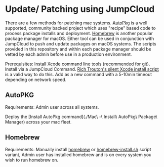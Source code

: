 # Update/ Patching using JumpCloud

There are a few methods for patching mac systems. [AutoPkg](https://github.com/autopkg/autopkg) is a well supported, community backed project which uses "recipe" based code to process package installs and deployment. [Homebrew](https://brew.sh/) is another popular package manager for macOS. Either tool can be used in conjunction with JumpCloud to push and update packages on macOS systems. The scripts provided in this repository and within each package manager should be vetted by each admin before use in a production environment.

Prerequisites: Install Xcode command line tools (recommended for git). Install via a JumpCloud Command. [Rich Trouton's silent Xcode install script](https://github.com/rtrouton/rtrouton_scripts/tree/master/rtrouton_scripts/install_xcode_command_line_tools) is a valid way to do this. Add as a new command with a 5-10min timeout depending on network speed.

## AutoPKG

Requirements: Admin user across all systems.

Deploy the [Install AutoPkg command](./Mac\ -\ Install\ AutoPkg\ Package\ Manager) across your mac fleet.  


## Homebrew

Requirements: Manually install [homebrew](https://brew.sh/) or [homebrew-install.sh](./homebrew-install.sh) script variant, Admin user has installed homebrew and is on every system you wish to run homebrew on.
